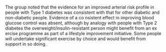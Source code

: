 The group noted that the evidence for an improved arterial risk profile in people with Type 1 diabetes was consistent with that for other diabetic and non-diabetic people. Evidence of a co nsistent effect in improving blood glucose control was absent, although by analogy with people with Type 2 diabetes the overweight/insulin-resistant person might benefit from an ex ercise programme as part of a lifestyle improvement initiative. Some people will undertake significant exercise by choice and would benefit from support in so doing.